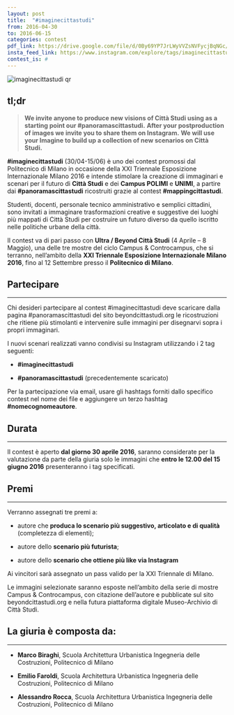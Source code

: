 ```yaml
---
layout: post
title:  "#imaginecittastudi"
from: 2016-04-30
to: 2016-06-15
categories: contest
pdf_link: https://drive.google.com/file/d/0By69YP7JrLWyVVZsNVFycjBqNGc/view?usp=sharing
insta_feed_link: https://www.instagram.com/explore/tags/imaginecittastudi
contest_is: #
---
```


![imaginecittastudi qr]({{site.baseurl}}/assets/i/beyondcittastudi_org-contest-imaginecittastudi.png)


tl;dr
---

> **We invite anyone to produce new visions of Città Studi using as a starting point our #panoramascittastudi.**
> **After your postproduction of images we invite you to share them on Instagram.**
> **We will use your Imagine to build up a collection of new scenarios on Città Studi.**


**#imaginecittastudi** (30/04-15/06) è uno dei contest promossi dal Politecnico di Milano in occasione della XXI Triennale Esposizione Internazionale Milano 2016 e intende stimolare la creazione di immaginari e scenari per il futuro di **Città Studi** e dei **Campus POLIMI** e **UNIMI**, a partire dai **#panoramascittastudi** ricostruiti grazie al contest **#mappingcittastudi**.

Studenti, docenti, personale tecnico amministrativo e semplici cittadini, sono invitati a immaginare trasformazioni creative e suggestive dei luoghi più mappati di Città Studi per costruire un futuro diverso da quello iscritto nelle politiche urbane della città.

Il contest va di pari passo con **Ultra / Beyond Città Studi** (4 Aprile – 8 Maggio), una delle tre mostre del ciclo Campus & Controcampus, che si terranno, nell’ambito della **XXI Triennale Esposizione Internazionale Milano 2016**, fino al 12 Settembre presso il **Politecnico di Milano**.


Partecipare
---
-----
Chi desideri partecipare al contest #imaginecittastudi deve scaricare dalla pagina #panoramascittastudi del sito  beyondcittastudi.org le ricostruzioni che ritiene più stimolanti e intervenire sulle immagini per disegnarvi sopra i propri immaginari.

I nuovi scenari realizzati vanno condivisi su Instagram utilizzando i 2 tag seguenti:

- **#imaginecittastudi**

- **#panoramascittastudi** (precedentemente scaricato)

Per la partecipazione via email, usare gli hashtags forniti dallo specifico contest nel nome dei file e aggiungere un terzo hashtag **#nomecognomeautore**.

Durata
---
-----

Il contest è aperto **dal giorno 30 aprile 2016**, saranno considerate per la valutazione da parte della giuria solo le immagini che **entro le 12.00 del 15 giugno 2016** presenteranno i tag specificati.


Premi
---
-----

Verranno assegnati tre premi a:

- autore che **produca lo scenario più suggestivo, articolato e di qualità** (completezza di elementi);

- autore dello **scenario più futurista**;

- autore dello **scenario che ottiene più like via Instagram**

Ai vincitori sarà assegnato un pass valido per la XXI Triennale di Milano.

Le immagini selezionate saranno esposte nell’ambito della serie di mostre Campus & Controcampus, con citazione dell’autore e pubblicate sul sito beyondcittastudi.org e nella futura piattaforma digitale Museo-Archivio di Città Studi.


La giuria è composta da:
---
-----

- **Marco Biraghi**, Scuola Architettura Urbanistica Ingegneria delle Costruzioni, Politecnico di Milano

- **Emilio Faroldi**, Scuola Architettura Urbanistica Ingegneria delle Costruzioni, Politecnico di Milano

- **Alessandro Rocca**, Scuola Architettura Urbanistica Ingegneria delle Costruzioni, Politecnico di Milano
